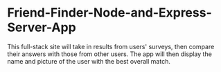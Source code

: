 # Friend-Finder-Node-and-Express-Server-App
This full-stack site will take in results from users' surveys, then compare their answers with those from other users. The app will then display the name and picture of the user with the best overall match.
